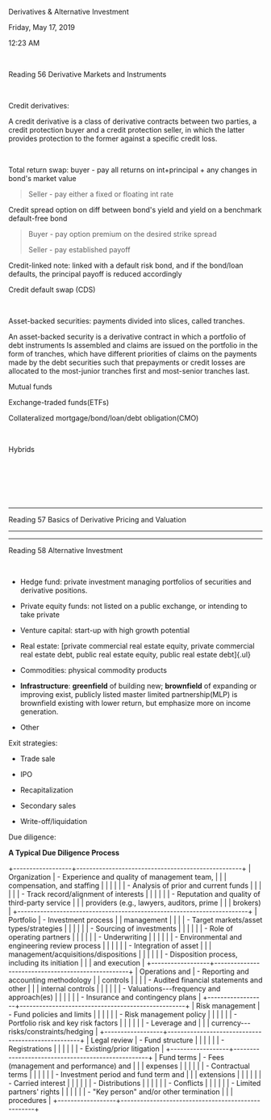 Derivatives & Alternative Investment

Friday, May 17, 2019

12:23 AM

 

Reading 56 Derivative Markets and Instruments

 

Credit derivatives:

A credit derivative is a class of derivative contracts between two
parties, a credit protection buyer and a credit protection seller, in
which the latter provides protection to the former against a specific
credit loss.

 

Total return swap: buyer - pay all returns on int+principal + any
changes in bond\'s market value

> Seller - pay either a fixed or floating int rate

Credit spread option on diff between bond\'s yield and yield on a
benchmark default-free bond

> Buyer - pay option premium on the desired strike spread
>
> Seller - pay established payoff

Credit-linked note: linked with a default risk bond, and if the
bond/loan defaults, the principal payoff is reduced accordingly

Credit default swap (CDS)

 

Asset-backed securities: payments divided into slices, called tranches.

An asset-backed security is a derivative contract in which a portfolio
of debt instruments Is assembled and claims are issued on the portfolio
in the form of tranches, which have different priorities of claims on
the payments made by the debt securities such that prepayments or credit
losses are allocated to the most-junior tranches first and most-senior
tranches last.

Mutual funds

Exchange-traded funds(ETFs)

Collateralized mortgage/bond/loan/debt obligation(CMO)

 

Hybrids

 

 

 

  -----------------------------------------------------------------------
  Reading 57        Basics of Derivative Pricing and Valuation
  ----------------- -----------------------------------------------------

  -----------------------------------------------------------------------

Reading 58 Alternative Investment

 

-   Hedge fund: private investment managing portfolios of securities and
    derivative positions.

-   Private equity funds: not listed on a public exchange, or intending
    to take private

-   Venture capital: start-up with high growth potential

-   Real estate: [private commercial real estate equity, private
    commercial real estate debt, public real estate equity, public real
    estate debt]{.ul}

-   Commodities: physical commodity products

-   **Infrastructure**: **greenfield** of building new; **brownfield**
    of expanding or improving exist, publicly listed master limited
    partnership(MLP) is brownfield existing with lower return, but
    emphasize more on income generation.

-   Other

Exit strategies:

-   Trade sale

-   IPO

-   Recapitalization

-   Secondary sales

-   Write-off/liquidation

Due diligence:

**A Typical Due Diligence Process**

+------------------+---------------------------------------------------+
| Organization     | -   Experience and quality of management team,    |
|                  |     compensation, and staffing                    |
|                  |                                                   |
|                  | -   Analysis of prior and current funds           |
|                  |                                                   |
|                  | -   Track record/alignment of interests           |
|                  |                                                   |
|                  | -   Reputation and quality of third-party service |
|                  |     providers (e.g., lawyers, auditors, prime     |
|                  |     brokers)                                      |
+-----------------------------------------------------------------------+
| Portfolio        | -   Investment process                            |
| management       |                                                   |
|                  | -   Target markets/asset types/strategies         |
|                  |                                                   |
|                  | -   Sourcing of investments                       |
|                  |                                                   |
|                  | -   Role of operating partners                    |
|                  |                                                   |
|                  | -   Underwriting                                  |
|                  |                                                   |
|                  | -   Environmental and engineering review process  |
|                  |                                                   |
|                  | -   Integration of asset                          |
|                  |     management/acquisitions/dispositions          |
|                  |                                                   |
|                  | -   Disposition process, including its initiation |
|                  |     and execution                                 |
+------------------+---------------------------------------------------+
| Operations and   | -   Reporting and accounting methodology          |
| controls         |                                                   |
|                  | -   Audited financial statements and other        |
|                  |     internal controls                             |
|                  |                                                   |
|                  | -   Valuations---frequency and approach(es)       |
|                  |                                                   |
|                  | -   Insurance and contingency plans               |
+------------------+---------------------------------------------------+
| Risk management  | -   Fund policies and limits                      |
|                  |                                                   |
|                  | -   Risk management policy                        |
|                  |                                                   |
|                  | -   Portfolio risk and key risk factors           |
|                  |                                                   |
|                  | -   Leverage and                                  |
|                  |     currency---risks/constraints/hedging          |
+------------------+---------------------------------------------------+
| Legal review     | -   Fund structure                                |
|                  |                                                   |
|                  | -   Registrations                                 |
|                  |                                                   |
|                  | -   Existing/prior litigation                     |
+------------------+---------------------------------------------------+
| Fund terms       | -   Fees (management and performance) and         |
|                  |     expenses                                      |
|                  |                                                   |
|                  | -   Contractual terms                             |
|                  |                                                   |
|                  | -   Investment period and fund term and           |
|                  |     extensions                                    |
|                  |                                                   |
|                  | -   Carried interest                              |
|                  |                                                   |
|                  | -   Distributions                                 |
|                  |                                                   |
|                  | -   Conflicts                                     |
|                  |                                                   |
|                  | -   Limited partners' rights                      |
|                  |                                                   |
|                  | -   "Key person" and/or other termination         |
|                  |     procedures                                    |
+------------------+---------------------------------------------------+

 
